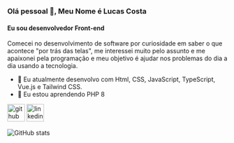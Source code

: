 ### Olá pessoal 👋, Meu Nome é Lucas Costa
#### Eu sou desenvolvedor Front-end
Comecei no desenvolvimento de software por curiosidade em saber o que acontece "por trás das telas", me interessei muito pelo assunto e me apaixonei pela programação e meu objetivo é ajudar nos problemas do dia a dia usando a tecnologia.


- 🔭 Eu atualmente desenvolvo com Html, CSS, JavaScript, TypeScript, Vue.js e  Tailwind CSS.
- 🌱 Eu estou aprendendo PHP 8


[<img src='https://cdn.jsdelivr.net/npm/simple-icons@3.0.1/icons/github.svg' alt='github' height='40'>](https://github.com/Lucascmo8)  [<img src='https://cdn.jsdelivr.net/npm/simple-icons@3.0.1/icons/linkedin.svg' alt='linkedin' height='40'>](https://www.linkedin.com/in/devlucascosta/)  

![GitHub stats](https://github-readme-stats.vercel.app/api?username=Lucascmo8&show_icons=true)  

